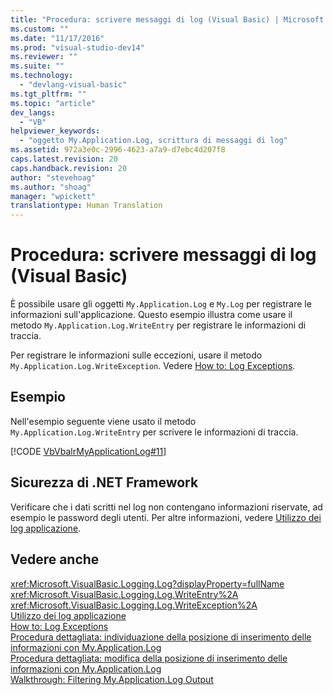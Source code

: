 ```yaml
---
title: "Procedura: scrivere messaggi di log (Visual Basic) | Microsoft Docs"
ms.custom: ""
ms.date: "11/17/2016"
ms.prod: "visual-studio-dev14"
ms.reviewer: ""
ms.suite: ""
ms.technology: 
  - "devlang-visual-basic"
ms.tgt_pltfrm: ""
ms.topic: "article"
dev_langs: 
  - "VB"
helpviewer_keywords: 
  - "oggetto My.Application.Log, scrittura di messaggi di log"
ms.assetid: 972a3e0c-2996-4623-a7a9-d7ebc4d207f8
caps.latest.revision: 20
caps.handback.revision: 20
author: "stevehoag"
ms.author: "shoag"
manager: "wpickett"
translationtype: Human Translation
---
```

# Procedura: scrivere messaggi di log (Visual Basic)
È possibile usare gli oggetti `My.Application.Log` e `My.Log` per registrare le informazioni sull'applicazione. Questo esempio illustra come usare il metodo `My.Application.Log.WriteEntry` per registrare le informazioni di traccia.  
  
 Per registrare le informazioni sulle eccezioni, usare il metodo `My.Application.Log.WriteException`. Vedere [How to: Log Exceptions](../../../../visual-basic/developing-apps/programming/log-info/how-to-log-exceptions.md).  
  
## Esempio  
 Nell'esempio seguente viene usato il metodo `My.Application.Log.WriteEntry` per scrivere le informazioni di traccia.  
  
 [!CODE [VbVbalrMyApplicationLog#11](../CodeSnippet/VS_Snippets_VBCSharp/VbVbalrMyApplicationLog#11)]  
  
## Sicurezza di .NET Framework  
 Verificare che i dati scritti nel log non contengano informazioni riservate, ad esempio le password degli utenti. Per altre informazioni, vedere [Utilizzo dei log applicazione](../../../../visual-basic/developing-apps/programming/log-info/working-with-application-logs.md).  
  
## Vedere anche  
 <xref:Microsoft.VisualBasic.Logging.Log?displayProperty=fullName>   
 <xref:Microsoft.VisualBasic.Logging.Log.WriteEntry%2A>   
 <xref:Microsoft.VisualBasic.Logging.Log.WriteException%2A>   
 [Utilizzo dei log applicazione](../../../../visual-basic/developing-apps/programming/log-info/working-with-application-logs.md)   
 [How to: Log Exceptions](../../../../visual-basic/developing-apps/programming/log-info/how-to-log-exceptions.md)   
 [Procedura dettagliata: individuazione della posizione di inserimento delle informazioni con My.Application.Log](../../../../visual-basic/developing-apps/programming/log-info/walkthrough-determining-where-my-application-log-writes-information.md)   
 [Procedura dettagliata: modifica della posizione di inserimento delle informazioni con My.Application.Log](../../../../visual-basic/developing-apps/programming/log-info/walkthrough-changing-where-my-application-log-writes-information.md)   
 [Walkthrough: Filtering My.Application.Log Output](../../../../visual-basic/developing-apps/programming/log-info/walkthrough-filtering-my-application-log-output.md)